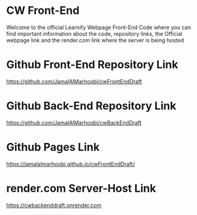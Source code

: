 # CW Front-End
Welcome to the official Learnify Webpage Front-End Code where you can find important information about the code, repository links, the Official webpage link and the render.com link where the server is being hosted

# Github Front-End Repository Link
https://github.com/JamalAlMarhoobi/cwFrontEndDraft

# Github Back-End Repository Link
https://github.com/JamalAlMarhoobi/cwBackEndDraft

# Github Pages Link
https://jamalalmarhoobi.github.io/cwFrontEndDraft/

# render.com Server-Host Link
https://cwbackenddraft.onrender.com